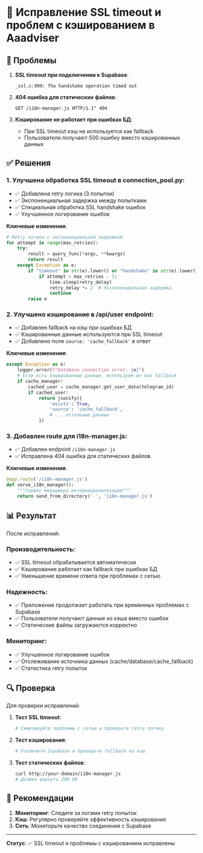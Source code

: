 # 🔧 Исправление SSL timeout и проблем с кэшированием в Aaadviser

## 🚨 Проблемы

1. **SSL timeout при подключении к Supabase**:
   ```
   _ssl.c:999: The handshake operation timed out
   ```

2. **404 ошибка для статических файлов**:
   ```
   GET /i18n-manager.js HTTP/1.1" 404
   ```

3. **Кэширование не работает при ошибках БД**:
   - При SSL timeout кэш не используется как fallback
   - Пользователи получают 500 ошибку вместо кэшированных данных

## ✅ Решения

### 1. **Улучшена обработка SSL timeout в connection_pool.py**:

- ✅ Добавлена retry логика (3 попытки)
- ✅ Экспоненциальная задержка между попытками
- ✅ Специальная обработка SSL handshake ошибок
- ✅ Улучшенное логирование ошибок

**Ключевые изменения**:
```python
# Retry логика с экспоненциальной задержкой
for attempt in range(max_retries):
    try:
        result = query_func(*args, **kwargs)
        return result
    except Exception as e:
        if "timeout" in str(e).lower() or "handshake" in str(e).lower():
            if attempt < max_retries - 1:
                time.sleep(retry_delay)
                retry_delay *= 2  # Экспоненциальная задержка
                continue
        raise e
```

### 2. **Улучшено кэширование в /api/user endpoint**:

- ✅ Добавлен fallback на кэш при ошибках БД
- ✅ Кэшированные данные используются при SSL timeout
- ✅ Добавлено поле `source: 'cache_fallback'` в ответ

**Ключевые изменения**:
```python
except Exception as e:
    logger.error(f"Database connection error: {e}")
    # Если есть кэшированные данные, используем их как fallback
    if cache_manager:
        cached_user = cache_manager.get_user_data(telegram_id)
        if cached_user:
            return jsonify({
                'exists': True,
                'source': 'cache_fallback',
                # ... остальные данные
            })
```

### 3. **Добавлен route для i18n-manager.js**:

- ✅ Добавлен endpoint `/i18n-manager.js`
- ✅ Исправлена 404 ошибка для статических файлов

**Ключевые изменения**:
```python
@app.route('/i18n-manager.js')
def serve_i18n_manager():
    """Сервис менеджера интернационализации"""
    return send_from_directory('.', 'i18n-manager.js')
```

## 📊 Результат

После исправлений:

### Производительность:
- ✅ SSL timeout обрабатывается автоматически
- ✅ Кэширование работает как fallback при ошибках БД
- ✅ Уменьшение времени ответа при проблемах с сетью

### Надежность:
- ✅ Приложение продолжает работать при временных проблемах с Supabase
- ✅ Пользователи получают данные из кэша вместо ошибок
- ✅ Статические файлы загружаются корректно

### Мониторинг:
- ✅ Улучшенное логирование ошибок
- ✅ Отслеживание источника данных (cache/database/cache_fallback)
- ✅ Статистика retry попыток

## 🔍 Проверка

Для проверки исправлений:

1. **Тест SSL timeout**:
   ```bash
   # Симулируйте проблемы с сетью и проверьте retry логику
   ```

2. **Тест кэширования**:
   ```bash
   # Отключите Supabase и проверьте fallback на кэш
   ```

3. **Тест статических файлов**:
   ```bash
   curl http://your-domain/i18n-manager.js
   # Должен вернуть 200 OK
   ```

## 📝 Рекомендации

1. **Мониторинг**: Следите за логами retry попыток
2. **Кэш**: Регулярно проверяйте эффективность кэширования
3. **Сеть**: Мониторьте качество соединения с Supabase

---
**Статус**: ✅ SSL timeout и проблемы с кэшированием исправлены
